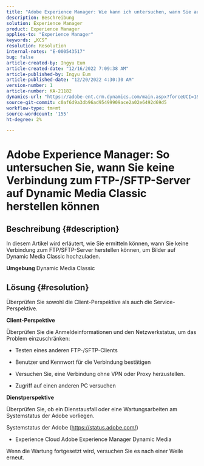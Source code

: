 ```yaml
---
title: "Adobe Experience Manager: Wie kann ich untersuchen, wann Sie auf Dynamic Media Classic keine Verbindung zum FTP-/SFTP-Server herstellen können?"
description: Beschreibung
solution: Experience Manager
product: Experience Manager
applies-to: "Experience Manager"
keywords: „KCS“
resolution: Resolution
internal-notes: "E-000543517"
bug: false
article-created-by: Ingyu Eum
article-created-date: "12/16/2022 7:09:38 AM"
article-published-by: Ingyu Eum
article-published-date: "12/20/2022 4:30:30 AM"
version-number: 1
article-number: KA-21182
dynamics-url: "https://adobe-ent.crm.dynamics.com/main.aspx?forceUCI=1&pagetype=entityrecord&etn=knowledgearticle&id=beb63494-107d-ed11-81ac-6045bd006c82"
source-git-commit: c0af6d9a3db96ad95499909ace2a02e6492d69d5
workflow-type: tm+mt
source-wordcount: '155'
ht-degree: 2%

---
```


# Adobe Experience Manager: So untersuchen Sie, wann Sie keine Verbindung zum FTP-/SFTP-Server auf Dynamic Media Classic herstellen können

## Beschreibung {#description}


In diesem Artikel wird erläutert, wie Sie ermitteln können, wann Sie keine Verbindung zum FTP/SFTP-Server herstellen können, um Bilder auf Dynamic Media Classic hochzuladen.

<b>Umgebung</b>
Dynamic Media Classic


## Lösung {#resolution}


Überprüfen Sie sowohl die Client-Perspektive als auch die Service-Perspektive.

<b>Client-Perspektive</b>

Überprüfen Sie die Anmeldeinformationen und den Netzwerkstatus, um das Problem einzuschränken:

- Testen eines anderen FTP-/SFTP-Clients

- Benutzer und Kennwort für die Verbindung bestätigen

- Versuchen Sie, eine Verbindung ohne VPN oder Proxy herzustellen.

- Zugriff auf einen anderen PC versuchen

<b>Dienstperspektive</b>

Überprüfen Sie, ob ein Dienstausfall oder eine Wartungsarbeiten am Systemstatus der Adobe vorliegen.

Systemstatus der Adobe (https://status.adobe.com/)

- Experience Cloud Adobe Experience Manager Dynamic Media

Wenn die Wartung fortgesetzt wird, versuchen Sie es nach einer Weile erneut.
